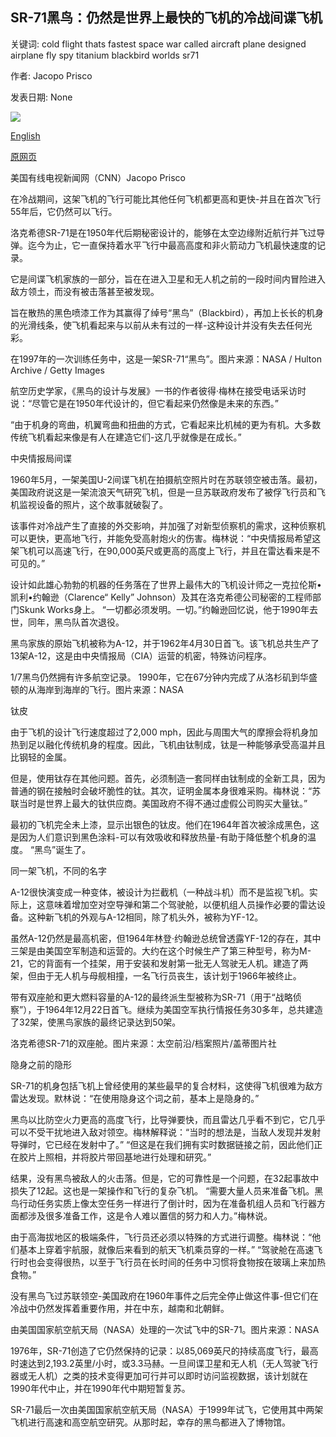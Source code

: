 ## SR-71黑鸟：仍然是世界上最快的飞机的冷战间谍飞机

关键词: cold flight thats fastest space war called aircraft plane designed airplane fly spy titanium blackbird worlds sr71

作者: Jacopo Prisco

发表日期: None

![](https://cdn.cnn.com/cnnnext/dam/assets/191025132638-gettyimages-1144892-super-tease.jpg)

[English](SR-71%20Blackbird%3A%20The%20Cold%20War%20spy%20plane%20that%27s%20still%20the%20world%27s%20fastest%20airplane.md)

[原网页](https://edition.cnn.com/style/article/sr-71-blackbird-spy-plane-design/index.html)

美国有线电视新闻网（CNN）Jacopo Prisco

在冷战期间，这架飞机的飞行可能比其他任何飞机都更高和更快-并且在首次飞行55年后，它仍然可以飞行。

洛克希德SR-71是在1950年代后期秘密设计的，能够在太空边缘附近航行并飞过导弹。迄今为止，它一直保持着水平飞行中最高高度和非火箭动力飞机最快速度的记录。

它是间谍飞机家族的一部分，旨在在进入卫星和无人机之前的一段时间内冒险进入敌方领土，而没有被击落甚至被发现。

旨在散热的黑色喷漆工作为其赢得了绰号“黑鸟”（Blackbird），再加上长长的机身的光滑线条，使飞机看起来与以前从未有过的一样-这种设计并没有失去任何光彩。

在1997年的一次训练任务中，这是一架SR-71“黑鸟”。图片来源：NASA / Hulton Archive / Getty Images

航空历史学家，《黑鸟的设计与发展》一书的作者彼得·梅林在接受电话采访时说：“尽管它是在1950年代设计的，但它看起来仍然像是未来的东西。”

“由于机身的弯曲，机翼弯曲和扭曲的方式，它看起来比机械的更为有机。大多数传统飞机看起来像是有人在建造它们-这几乎就像是在成长。”

中央情报局间谍

1960年5月，一架美国U-2间谍飞机在拍摄航空照片时在苏联领空被击落。最初，美国政府说这是一架流浪天气研究飞机，但是一旦苏联政府发布了被俘飞行员和飞机监视设备的照片，这个故事就破裂了。

该事件对冷战产生了直接的外交影响，并加强了对新型侦察机的需求，这种侦察机可以更快，更高地飞行，并能免受高射炮火的伤害。梅林说：“中央情报局希望这架飞机可以高速飞行，在90,000英尺或更高的高度上飞行，并且在雷达看来是不可见的。”

设计如此雄心勃勃的机器的任务落在了世界上最伟大的飞机设计师之一克拉伦斯•凯利•约翰逊（Clarence“ Kelly” Johnson）及其在洛克希德公司秘密的工程师部门Skunk Works身上。 “一切都必须发明。一切。”约翰逊回忆说，他于1990年去世，同年，黑鸟队首次退役。

黑鸟家族的原始飞机被称为A-12，并于1962年4月30日首飞。该飞机总共生产了13架A-12，这是由中央情报局（CIA）运营的机密，特殊访问程序。













1/7黑鸟仍然拥有许多航空记录。 1990年，它在67分钟内完成了从洛杉矶到华盛顿的从海岸到海岸的飞行。图片来源：NASA

钛皮

由于飞机的设计飞行速度超过了2,000 mph，因此与周围大气的摩擦会将机身加热到足以融化传统机身的程度。因此，飞机由钛制成，钛是一种能够承受高温并且比钢轻的金属。

但是，使用钛存在其他问题。首先，必须制造一套同样由钛制成的全新工具，因为普通的钢在接触时会破坏脆性的钛。其次，证明金属本身很难采购。梅林说：“苏联当时是世界上最大的钛供应商。美国政府不得不通过虚假公司购买大量钛。”

最初的飞机完全未上漆，显示出银色的钛皮。他们在1964年首次被涂成黑色，这是因为人们意识到黑色涂料-可以有效吸收和释放热量-有助于降低整个机身的温度。 “黑鸟”诞生了。

同一架飞机，不同的名字

A-12很快演变成一种变体，被设计为拦截机（一种战斗机）而不是监视飞机。实际上，这意味着增加空对空导弹和第二个驾驶舱，以便机组人员操作必要的雷达设备。这种新飞机的外观与A-12相同，除了机头外，被称为YF-12。

虽然A-12仍然是最高机密，但1964年林登·约翰逊总统曾透露YF-12的存在，其中三架是由美国空军制造和运营的。大约在这个时候生产了第三种型号，称为M-21，它的背面有一个挂架，用于安装和发射第一批无人驾驶无人机。建造了两架，但由于无人机与母舰相撞，一名飞行员丧生，该计划于1966年被终止。

带有双座舱和更大燃料容量的A-12的最终派生型被称为SR-71（用于“战略侦察”），于1964年12月22日首飞。继续为美国空军执行情报任务30多年，总共建造了32架，使黑鸟家族的最终记录达到50架。

洛克希德SR-71的双座舱。图片来源：太空前沿/档案照片/盖蒂图片社

隐身之前的隐形

SR-71的机身包括飞机上曾经使用的某些最早的复合材料，这使得飞机很难为敌方雷达发现。默林说：“在使用隐身这个词之前，基本上是隐身的。”

黑鸟以比防空火力更高的高度飞行，比导弹要快，而且雷达几乎看不到它，它几乎可以不受干扰地进入敌对领空。梅林解释说：“当时的想法是，当敌人发现并发射导弹时，它已经在发射中了。” “但这是在我们拥有实时数据链接之前，因此他们正在胶片上照相，并将胶片带回基地进行处理和研究。”

结果，没有黑鸟被敌人的火击落。但是，它的可靠性是一个问题，在32起事故中损失了12起。这也是一架操作和飞行的复杂飞机。 “需要大量人员来准备飞机。黑鸟行动任务实质上像太空任务一样进行了倒计时，因为在准备机组人员和飞行器方面都涉及很多准备工作，这是令人难以置信的努力和人力。”梅林说。

由于高海拔地区的极端条件，飞行员还必须以特殊的方式进行调整。梅林说：“他们基本上穿着宇航服，就像后来看到的航天飞机乘员穿的一样。” “驾驶舱在高速飞行时也会变得很热，以至于飞行员在长时间的任务中习惯将食物按在玻璃上来加热食物。”

没有黑鸟飞过苏联领空-美国政府在1960年事件之后完全停止做这件事-但它们在冷战中仍然发挥着重要作用，并在中东，越南和北朝鲜。

由美国国家航空航天局（NASA）处理的一次试飞中的SR-71。图片来源：NASA

1976年，SR-71创造了它仍然保持的记录：以85,069英尺的持续高度飞行，最高时速达到2,193.2英里/小时，或3.3马赫。一旦间谍卫星和无人机（无人驾驶飞行器或无人机）之类的技术变得更加可行并可以即时访问监视数据，该计划就在1990年代中止，并在1990年代中期短暂复苏。

SR-71最后一次由美国国家航空航天局（NASA）于1999年试飞，它使用其中两架飞机进行高速和高空航空研究。从那时起，幸存的黑鸟都进入了博物馆。